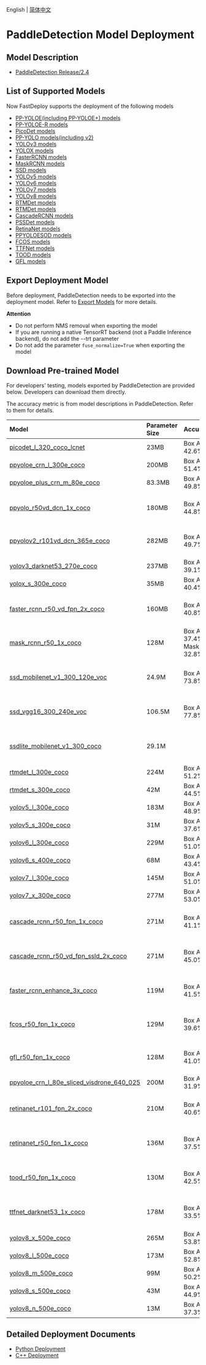 English | [简体中文](README_CN.md)
# PaddleDetection Model Deployment

## Model Description

- [PaddleDetection Release/2.4](https://github.com/PaddlePaddle/PaddleDetection/tree/release/2.4)

## List of Supported Models

Now FastDeploy supports the deployment of the following models

- [PP-YOLOE(including PP-YOLOE+) models](https://github.com/PaddlePaddle/PaddleDetection/tree/release/2.4/configs/ppyoloe)
- [PP-YOLOE-R models](https://github.com/PaddlePaddle/PaddleDetection/tree/release/2.6/configs/rotate/ppyoloe_r)
- [PicoDet models](https://github.com/PaddlePaddle/PaddleDetection/tree/release/2.4/configs/picodet)
- [PP-YOLO models(including v2)](https://github.com/PaddlePaddle/PaddleDetection/tree/release/2.4/configs/ppyolo)
- [YOLOv3 models](https://github.com/PaddlePaddle/PaddleDetection/tree/release/2.4/configs/yolov3)
- [YOLOX models](https://github.com/PaddlePaddle/PaddleDetection/tree/release/2.4/configs/yolox)
- [FasterRCNN models](https://github.com/PaddlePaddle/PaddleDetection/tree/release/2.4/configs/faster_rcnn)
- [MaskRCNN models](https://github.com/PaddlePaddle/PaddleDetection/tree/release/2.4/configs/mask_rcnn)
- [SSD models](https://github.com/PaddlePaddle/PaddleDetection/tree/release/2.5/configs/ssd)
- [YOLOv5 models](https://github.com/PaddlePaddle/PaddleYOLO/tree/release/2.5/configs/yolov5)
- [YOLOv6 models](https://github.com/PaddlePaddle/PaddleYOLO/tree/release/2.5/configs/yolov6)
- [YOLOv7 models](https://github.com/PaddlePaddle/PaddleYOLO/tree/release/2.5/configs/yolov7)  
- [YOLOv8 models](https://github.com/PaddlePaddle/PaddleYOLO/tree/release/2.5/configs/yolov8)
- [RTMDet models](https://github.com/PaddlePaddle/PaddleYOLO/tree/release/2.5/configs/rtmdet)
- [RTMDet models](https://github.com/PaddlePaddle/PaddleYOLO/tree/release/2.5/configs/rtmdet)
- [CascadeRCNN models](https://github.com/PaddlePaddle/PaddleDetection/tree/release/2.5/configs/cascade_rcnn)
- [PSSDet models](https://github.com/PaddlePaddle/PaddleDetection/tree/release/2.5/configs/rcnn_enhance)
- [RetinaNet models](https://github.com/PaddlePaddle/PaddleDetection/tree/release/2.5/configs/retinanet)
- [PPYOLOESOD models](https://github.com/PaddlePaddle/PaddleDetection/tree/develop/configs/smalldet)
- [FCOS models](https://github.com/PaddlePaddle/PaddleDetection/tree/release/2.5/configs/fcos)
- [TTFNet models](https://github.com/PaddlePaddle/PaddleDetection/tree/release/2.5/configs/ttfnet)
- [TOOD models](https://github.com/PaddlePaddle/PaddleDetection/tree/release/2.5/configs/tood)
- [GFL models](https://github.com/PaddlePaddle/PaddleDetection/tree/release/2.5/configs/gfl)

## Export Deployment Model

Before deployment, PaddleDetection needs to be exported into the deployment model. Refer to [Export Models](https://github.com/PaddlePaddle/PaddleDetection/blob/release/2.4/deploy/EXPORT_MODEL.md) for more details.

**Attention**
- Do not perform NMS removal when exporting the model
- If you are running a native TensorRT backend (not a Paddle Inference backend), do not add the --trt parameter
- Do not add the parameter `fuse_normalize=True` when exporting the model

## Download Pre-trained Model

For developers' testing, models exported by PaddleDetection are provided below. Developers can download them directly.

The accuracy metric is from model descriptions in PaddleDetection. Refer to them for details.

| Model                                                               | Parameter Size    | Accuracy    | Note |
|:---------------------------------------------------------------- |:----- |:----- | :------ |
| [picodet_l_320_coco_lcnet](https://bj.bcebos.com/paddlehub/fastdeploy/picodet_l_320_coco_lcnet.tgz) |23MB | Box AP 42.6% |
| [ppyoloe_crn_l_300e_coco](https://bj.bcebos.com/paddlehub/fastdeploy/ppyoloe_crn_l_300e_coco.tgz) |200MB | Box AP 51.4% |
| [ppyoloe_plus_crn_m_80e_coco](https://bj.bcebos.com/fastdeploy/models/ppyoloe_plus_crn_m_80e_coco.tgz) |83.3MB | Box AP 49.8% |
| [ppyolo_r50vd_dcn_1x_coco](https://bj.bcebos.com/paddlehub/fastdeploy/ppyolo_r50vd_dcn_1x_coco.tgz) | 180MB | Box AP 44.8% | TensorRT not supported yet |
| [ppyolov2_r101vd_dcn_365e_coco](https://bj.bcebos.com/paddlehub/fastdeploy/ppyolov2_r101vd_dcn_365e_coco.tgz) | 282MB | Box AP 49.7% | TensorRT not supported yet |
| [yolov3_darknet53_270e_coco](https://bj.bcebos.com/paddlehub/fastdeploy/yolov3_darknet53_270e_coco.tgz) |237MB | Box AP 39.1% | |
| [yolox_s_300e_coco](https://bj.bcebos.com/paddlehub/fastdeploy/yolox_s_300e_coco.tgz) | 35MB | Box AP 40.4% | |
| [faster_rcnn_r50_vd_fpn_2x_coco](https://bj.bcebos.com/paddlehub/fastdeploy/faster_rcnn_r50_vd_fpn_2x_coco.tgz) | 160MB | Box AP 40.8%| TensorRT not supported yet |
| [mask_rcnn_r50_1x_coco](https://bj.bcebos.com/paddlehub/fastdeploy/mask_rcnn_r50_1x_coco.tgz) | 128M | Box AP 37.4%, Mask AP 32.8%| TensorRT、ORT not supported yet |
| [ssd_mobilenet_v1_300_120e_voc](https://bj.bcebos.com/paddlehub/fastdeploy/ssd_mobilenet_v1_300_120e_voc.tgz) | 24.9M | Box AP 73.8%| TensorRT、ORT not supported yet |
| [ssd_vgg16_300_240e_voc](https://bj.bcebos.com/paddlehub/fastdeploy/ssd_vgg16_300_240e_voc.tgz) | 106.5M | Box AP 77.8%| TensorRT、ORT not supported yet |
| [ssdlite_mobilenet_v1_300_coco](https://bj.bcebos.com/paddlehub/fastdeploy/ssdlite_mobilenet_v1_300_coco.tgz) | 29.1M | | TensorRT、ORT not supported yet|
| [rtmdet_l_300e_coco](https://bj.bcebos.com/paddlehub/fastdeploy/rtmdet_l_300e_coco.tgz) | 224M | Box AP 51.2%|  |
| [rtmdet_s_300e_coco](https://bj.bcebos.com/paddlehub/fastdeploy/rtmdet_s_300e_coco.tgz) | 42M | Box AP 44.5%|  |
| [yolov5_l_300e_coco](https://bj.bcebos.com/paddlehub/fastdeploy/yolov5_l_300e_coco.tgz) | 183M | Box AP 48.9%|  |
| [yolov5_s_300e_coco](https://bj.bcebos.com/paddlehub/fastdeploy/yolov5_s_300e_coco.tgz) | 31M | Box AP 37.6%|  |
| [yolov6_l_300e_coco](https://bj.bcebos.com/paddlehub/fastdeploy/yolov6_l_300e_coco.tgz) | 229M | Box AP 51.0%|  |
| [yolov6_s_400e_coco](https://bj.bcebos.com/paddlehub/fastdeploy/yolov6_s_400e_coco.tgz) | 68M | Box AP 43.4%|  |
| [yolov7_l_300e_coco](https://bj.bcebos.com/paddlehub/fastdeploy/yolov7_l_300e_coco.tgz) | 145M | Box AP 51.0%|  |
| [yolov7_x_300e_coco](https://bj.bcebos.com/paddlehub/fastdeploy/yolov7_x_300e_coco.tgz) | 277M | Box AP 53.0%|  |  
| [cascade_rcnn_r50_fpn_1x_coco](https://bj.bcebos.com/paddlehub/fastdeploy/cascade_rcnn_r50_fpn_1x_coco.tgz) | 271M | Box AP 41.1%|  TensorRT、ORT not supported yet|
| [cascade_rcnn_r50_vd_fpn_ssld_2x_coco](https://bj.bcebos.com/paddlehub/fastdeploy/cascade_rcnn_r50_vd_fpn_ssld_2x_coco.tgz) | 271M | Box AP 45.0%|  TensorRT、ORT not supported yet|
| [faster_rcnn_enhance_3x_coco](https://bj.bcebos.com/paddlehub/fastdeploy/faster_rcnn_enhance_3x_coco.tgz) | 119M | Box AP 41.5%|  TensorRT、ORT not supported yet|
| [fcos_r50_fpn_1x_coco](https://bj.bcebos.com/paddlehub/fastdeploy/fcos_r50_fpn_1x_coco.tgz) | 129M | Box AP 39.6%|  TensorRT not supported yet |
| [gfl_r50_fpn_1x_coco](https://bj.bcebos.com/paddlehub/fastdeploy/gfl_r50_fpn_1x_coco.tgz) | 128M | Box AP 41.0%|  TensorRT not supported yet|
| [ppyoloe_crn_l_80e_sliced_visdrone_640_025](https://bj.bcebos.com/paddlehub/fastdeploy/ppyoloe_crn_l_80e_sliced_visdrone_640_025.tgz) | 200M | Box AP 31.9%|  |
| [retinanet_r101_fpn_2x_coco](https://bj.bcebos.com/paddlehub/fastdeploy/retinanet_r101_fpn_2x_coco.tgz) | 210M | Box AP 40.6%| TensorRT、ORT not supported yet|
| [retinanet_r50_fpn_1x_coco](https://bj.bcebos.com/paddlehub/fastdeploy/retinanet_r50_fpn_1x_coco.tgz) | 136M | Box AP 37.5%| TensorRT、ORT not supported yet|
| [tood_r50_fpn_1x_coco](https://bj.bcebos.com/paddlehub/fastdeploy/tood_r50_fpn_1x_coco.tgz) | 130M | Box AP 42.5%| TensorRT、ORT not supported yet|
| [ttfnet_darknet53_1x_coco](https://bj.bcebos.com/paddlehub/fastdeploy/ttfnet_darknet53_1x_coco.tgz) | 178M | Box AP 33.5%| TensorRT、ORT not supported yet|  
| [yolov8_x_500e_coco](https://bj.bcebos.com/paddlehub/fastdeploy/yolov8_x_500e_coco.tgz) | 265M | Box AP 53.8%
| [yolov8_l_500e_coco](https://bj.bcebos.com/paddlehub/fastdeploy/yolov8_l_500e_coco.tgz) | 173M | Box AP 52.8%
| [yolov8_m_500e_coco](https://bj.bcebos.com/paddlehub/fastdeploy/yolov8_m_500e_coco.tgz) | 99M | Box AP 50.2%
| [yolov8_s_500e_coco](https://bj.bcebos.com/paddlehub/fastdeploy/yolov8_s_500e_coco.tgz) | 43M | Box AP 44.9%
| [yolov8_n_500e_coco](https://bj.bcebos.com/paddlehub/fastdeploy/yolov8_n_500e_coco.tgz) | 13M | Box AP 37.3%

## Detailed Deployment Documents

- [Python Deployment](python)
- [C++ Deployment](cpp)
